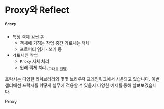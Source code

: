 Proxy와 Reflect
===============

##### `Proxy`
- 특정 객체 감싼 후
  - 객체에 가하는 작업 중간 가로채는 객체
  - 프로퍼티 읽기 · 쓰기 등
- 가로채진 작업
  - `Proxy` 자체 처리
  - 원래 객체 처리 <sub>(그대로 전달)</sub>

프락시는 다양한 라이브러리와 몇몇 브라우저 프레임워크에서 사용되고 있습니다. 이번 챕터에선 프락시를 어떻게 실무에 적용할 수 있을지 다양한 예제를 통해 살펴보겠습니다.

Proxy